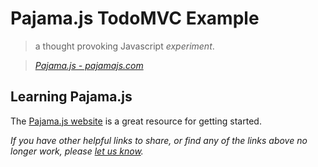 # Pajama.js TodoMVC Example

> a thought provoking Javascript *experiment*.

> _[Pajama.js - pajamajs.com](http://pajamajs.com)_


## Learning Pajama.js

The [Pajama.js website](http://pajamajs.com) is a great resource for getting started.

_If you have other helpful links to share, or find any of the links above no longer work, please [let us know](https://github.com/tastejs/todomvc/issues)._
